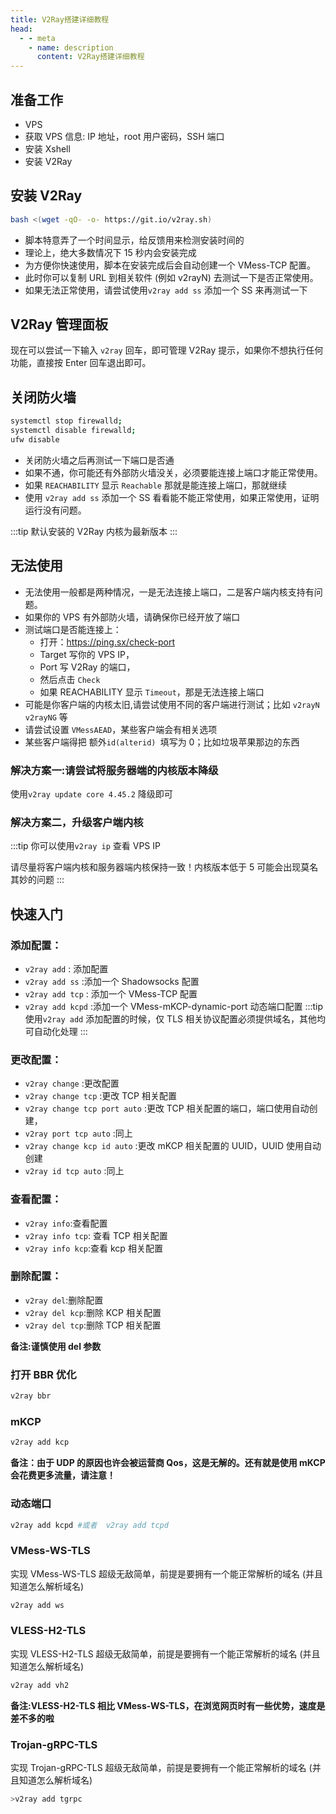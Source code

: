 ```yaml
---
title: V2Ray搭建详细教程
head:
  - - meta
    - name: description
      content: V2Ray搭建详细教程
---
```


## 准备工作

- VPS
- 获取 VPS 信息: IP 地址，root 用户密码，SSH 端口
- 安装 Xshell
- 安装 V2Ray

## 安装 V2Ray

```sh
bash <(wget -qO- -o- https://git.io/v2ray.sh)
```

- 脚本特意弄了一个时间显示，给反馈用来检测安装时间的
- 理论上，绝大多数情况下 15 秒内会安装完成
- 为方便你快速使用，脚本在安装完成后会自动创建一个 VMess-TCP 配置。
- 此时你可以复制 URL 到相关软件 (例如 v2rayN) 去测试一下是否正常使用。
- 如果无法正常使用，请尝试使用`v2ray add ss` 添加一个 SS 来再测试一下

## V2Ray 管理面板

现在可以尝试一下输入 `v2ray` 回车，即可管理 V2Ray
提示，如果你不想执行任何功能，直接按 Enter 回车退出即可。

## 关闭防火墙

```sh
systemctl stop firewalld;
systemctl disable firewalld;
ufw disable
```

- 关闭防火墙之后再测试一下端口是否通
- 如果不通，你可能还有外部防火墙没关，必须要能连接上端口才能正常使用。
- 如果 `REACHABILITY` 显示 `Reachable` 那就是能连接上端口，那就继续
- 使用 `v2ray add ss` 添加一个 SS 看看能不能正常使用，如果正常使用，证明运行没有问题。

:::tip
默认安装的 V2Ray 内核为最新版本
:::

## 无法使用

- 无法使用一般都是两种情况，一是无法连接上端口，二是客户端内核支持有问题。
- 如果你的 VPS 有外部防火墙，请确保你已经开放了端口
- 测试端口是否能连接上：
  - 打开：<https://ping.sx/check-port>
  - Target 写你的 VPS IP，
  - Port 写 V2Ray 的端口，
  - 然后点击 `Check`
  - 如果 REACHABILITY 显示 `Timeout`，那是无法连接上端口
- 可能是你客户端的内核太旧,请尝试使用不同的客户端进行测试；比如 `v2rayN` `v2rayNG` 等
- 请尝试设置 `VMessAEAD`，某些客户端会有相关选项
- 某些客户端得把 额外`id(alterid) `填写为 0；比如垃圾苹果那边的东西

### 解决方案一:请尝试将服务器端的内核版本降级

使用`v2ray update core 4.45.2` 降级即可

### 解决方案二，升级客户端内核

:::tip
你可以使用`v2ray ip` 查看 VPS IP

请尽量将客户端内核和服务器端内核保持一致！内核版本低于 5 可能会出现莫名其妙的问题
:::

## 快速入门

### 添加配置：

- `v2ray add` : 添加配置
- `v2ray add ss` :添加一个 Shadowsocks 配置
- `v2ray add tcp` : 添加一个 VMess-TCP 配置
- `v2ray add kcpd` :添加一个 VMess-mKCP-dynamic-port 动态端口配置
  :::tip
  使用`v2ray add` 添加配置的时候，仅 TLS 相关协议配置必须提供域名，其他均可自动化处理
  :::

### 更改配置：

- `v2ray change` :更改配置
- `v2ray change tcp` :更改 TCP 相关配置
- `v2ray change tcp port auto` :更改 TCP 相关配置的端口，端口使用自动创建，
- `v2ray port tcp auto` :同上
- `v2ray change kcp id auto` :更改 mKCP 相关配置的 UUID，UUID 使用自动创建
- `v2ray id tcp auto` :同上

### 查看配置：

- `v2ray info`:查看配置
- `v2ray info tcp`: 查看 TCP 相关配置
- `v2ray info kcp`:查看 kcp 相关配置

### 删除配置：

- `v2ray del`:删除配置
- `v2ray del kcp`:删除 KCP 相关配置
- `v2ray del tcp`:删除 TCP 相关配置

**备注:谨慎使用 del 参数**

### 打开 BBR 优化

```sh
v2ray bbr
```

### mKCP

```sh
v2ray add kcp
```

**备注：由于 UDP 的原因也许会被运营商 Qos，这是无解的。还有就是使用 mKCP 会花费更多流量，请注意！**

### 动态端口

```sh
v2ray add kcpd #或者  v2ray add tcpd
```

### VMess-WS-TLS

实现 VMess-WS-TLS 超级无敌简单，前提是要拥有一个能正常解析的域名 (并且知道怎么解析域名)

```sh
v2ray add ws
```

### VLESS-H2-TLS

实现 VLESS-H2-TLS 超级无敌简单，前提是要拥有一个能正常解析的域名 (并且知道怎么解析域名)

```sh
v2ray add vh2
```

**备注:VLESS-H2-TLS 相比 VMess-WS-TLS，在浏览网页时有一些优势，速度是差不多的啦**

### Trojan-gRPC-TLS

实现 Trojan-gRPC-TLS 超级无敌简单，前提是要拥有一个能正常解析的域名 (并且知道怎么解析域名)

```sh
>v2ray add tgrpc
```
